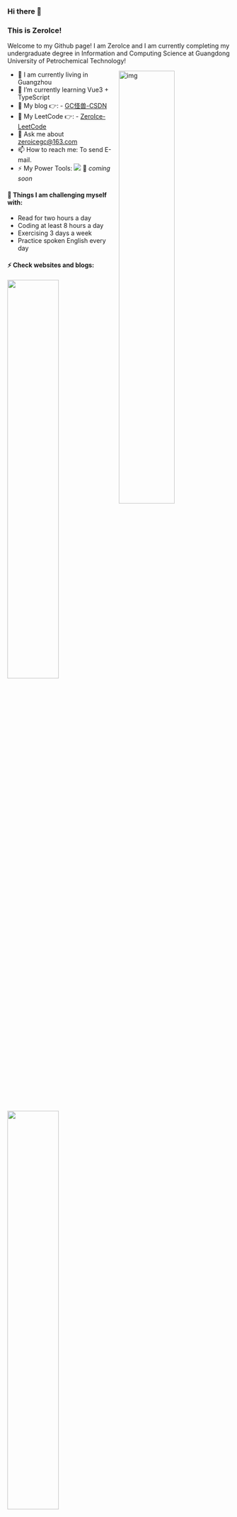 ### Hi there 👋 
### This is ZeroIce!

Welcome to my Github page! I am ZeroIce and I am currently completing my undergraduate degree in Information and Computing Science at Guangdong University of Petrochemical Technology!

<img align="right" alt="img" src="https://user-images.githubusercontent.com/39822906/157213193-3cb0f9ac-a839-47cc-acfe-c3958da5e4a1.jpg" width="50%" height="auto" />


- 🔭 I am currently living in Guangzhou
- 🌱 I’m currently learning Vue3 + TypeScript
- 👯 My blog 👉: - [GC怪兽-CSDN](https://blog.csdn.net/weixin_41593408?spm=1000.2115.3001.5343)
- 🤔 My LeetCode 👉: - [ZeroIce-LeetCode](https://leetcode-cn.com/u/zeroice/)
- 💬 Ask me about zeroicegc@163.com
- 📫 How to reach me: To send E-mail.
- ⚡ My Power Tools: ![](https://img.shields.io/badge/Edit-VsCode-blue) 🚀 *coming soon*

#### :muscle: Things I am challenging myself with:
- Read for two hours a day
- Coding at least 8 hours a day
- Exercising 3 days a week
- Practice spoken English every day

#### ⚡ Check websites and blogs: 
<p>
 	<img width="48%" src="https://stats.justsong.cn/api/leetcode?username=zeroice&cn=true" />
	 <img width="48%" src="https://stats.justsong.cn/api/csdn?id=weixin_41593408" />
</p>

#### :computer: Programming languages and tools: 
<div>
<p>
	<img width="50%" align="right" src="https://github-readme-stats.vercel.app/api/top-langs/?username=vicksiyi&layout=compact&hide_border=true&langs_count=10" />


<code><img width="15%" src="https://www.vectorlogo.zone/logos/nodejs/nodejs-ar21.svg"></code>
<code><img width="15%" src="https://www.vectorlogo.zone/logos/vuejs/vuejs-ar21.svg"></code>
<code><img width="10%" src="https://www.vectorlogo.zone/logos/visualstudio_code/visualstudio_code-ar21.svg"></code>
<br />
<code><img width="13%" src="https://www.vectorlogo.zone/logos/redis/redis-ar21.svg"></code>
<code><img width="12%" src="https://www.vectorlogo.zone/logos/mysql/mysql-ar21.svg"></code>
<code><img width="10%" src="https://www.vectorlogo.zone/logos/mongodb/mongodb-ar21.svg"></code>
<br />
<code><img width="10%" src="https://www.vectorlogo.zone/logos/nginx/nginx-ar21.svg"></code>
<code><img width="13%" src="https://www.vectorlogo.zone/logos/npmjs/npmjs-ar21.svg"></code>
<code><img width="10%" src="https://www.vectorlogo.zone/logos/git-scm/git-scm-ar21.svg"></code>
</p>

</div>

